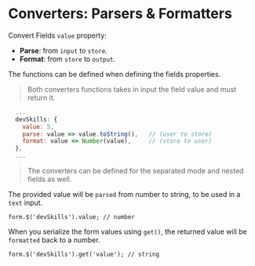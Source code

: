 # Converters: Parsers & Formatters

Convert Fields `value` property:

* **Parse**: from `input` to `store`.
* **Format**: from `store` to `output`.

The functions can be defined when defining the fields properties.

> Both converters functions takes in input the field value and must return it.

```javascript
  ...
  devSkills: {
    value: 5,
    parse: value => value.toString(),   // (user to store)
    format: value => Number(value),     // (store to user)
  },
  ...
```

> The converters can be defined for the separated mode and nested fields as well.

The provided value will be `parsed` from number to string, to be used in a `text` input.

`form.$('devSkills').value; // number`

When you serialize the form values using `get()`, the returned value will be `formatted` back to a number.

`form.$('devSkills').get('value'); // string`
